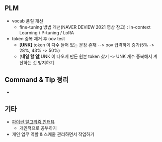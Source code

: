 ## PLM

- vocab 품질 개선
  - fine-tuning 방법 개선(NAVER DEVIEW 2021 영상 참고) : In-context Learning / P-tuning / LoRA
- token 중복 제거 후 oov test
  - **[UNK]** token 이 다수 들어 있는 문장 존재 --> oov 급격하게 증가(5% -> 28%, 43% -> 50%)
  - (**내일 할 일**)UNK 이 나오게 만든 원본 token 찾기 -> UNK 개수 중복해서 계산하는 것 방지하기




## Command & Tip 정리

- 




## 기타

- [파이썬 알고리즘 인터뷰](https://github.com/onlybooks/algorithm-interview)
  - 개인적으로 공부하기
- 개인 업무 역할 & 스케줄 관리하면서 작업하기

